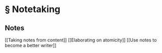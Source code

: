 # § Notetaking

## Notes
[[Taking notes from content]]
[[Elaborating on atomicity]]
[[Use notes to become a better writer]]